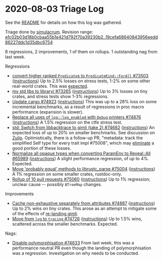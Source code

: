 # 2020-08-03 Triage Log

See the [README](README.md) for details on how this log was gathered.

Triage done by [simulacrum](https://github.com/Mark-Simulacrum).
Revision range: [efc02b03d18b0cbaa55b1e421d792f70a39230b2..19cefa68640843956eedd86227ddc1d35dbc6754](https://perf.rust-lang.org/?start=efc02b03d18b0cbaa55b1e421d792f70a39230b2&end=19cefa68640843956eedd86227ddc1d35dbc6754&absolute=false&stat=instructions%3Au)

8 regressions, 2 improvements, 1 of them on rollups.
1 outstanding nag from last week.

Regressions
* [convert higher ranked `Predicate`s to `PredicateKind::ForAll` #73503](https://github.com/rust-lang/rust/pull/73503)
  ([instructions](https://perf.rust-lang.org/compare.html?start=efc02b03d18b0cbaa55b1e421d792f70a39230b2&end=76e83339bb619aba206e5590b1e4b813a154b199&stat=instructions%3Au))
  Up to 2.5% losses on stress tests, 1-2% on some other real-world crates. This
  was [expected](https://github.com/rust-lang/rust/pull/73503#issuecomment-661053865).
* [mv std libs to library/ #73265](https://github.com/rust-lang/rust/pull/73265#issuecomment-668254522)
  ([instructions](https://perf.rust-lang.org/compare.html?start=9be8ffcb0206fc1558069a7b4766090df7877659&end=ac48e62db85e6db4bbe026490381ab205f4a614d&stat=instructions%3Au))
  Up to 3% losses on tiny crates, and stress tests show 1-3% regressions.
* [Update cargo #74923](https://github.com/rust-lang/rust/pull/74923#issuecomment-668261346)
  ([instructions](https://perf.rust-lang.org/compare.html?start=efc02b03d18b0cbaa55b1e421d792f70a39230b2&end=76e83339bb619aba206e5590b1e4b813a154b199&stat=instructions%3Au))
  This was up to a 28% loss on some incremental benchmarks, as a result of
  regressions in proc macro performance (expansion is slower).
* [Replace all uses of `log::log_enabled` with `Debug` printers #74876](https://github.com/rust-lang/rust/pull/74876#issuecomment-668262178)
  ([instructions](https://perf.rust-lang.org/compare.html?start=6e50a225fd67576e43bab1d4dfa3c97f310786a8&end=1799d31847294d6e3816c17679247a5c206e809a&stat=instructions%3Au))
  A 1.5% regression on the ctfe stress test.
* [std: Switch from libbacktrace to gimli (take 2) #74682](https://github.com/rust-lang/rust/pull/74682#issuecomment-668264270)
  ([instructions](https://perf.rust-lang.org/compare.html?start=cfc572cae2d1fc381cce476b5c787fd7221af98c&end=c058a8b8dc5dea0ed9b33e14da9e317e2749fcd7&stat=instructions%3Au))
  An expected loss of up to 20% on smaller benchmarks. See discussion on
  [Zulip](https://rust-lang.zulipchat.com/#narrow/stream/247081-t-compiler.2Fperformance/topic/gimli.20regressions).
  Optimistically, there is a follow-up PR, "metadata: track the simplified Self type for every trait impl
  #75008", which may [eliminate](https://github.com/rust-lang/rust/pull/75008#issuecomment-667577993) a good portion of these losses.
* [Normalize all opaque types when converting ParamEnv to Reveal::All #65989](https://github.com/rust-lang/rust/pull/65989#issuecomment-668267468)
  ([instructions](https://perf.rust-lang.org/compare.html?start=62f9aa94c0d0312544589bed78679d85646d4e62&end=6e87bacd37539b7e7cd75152dffd225047fa983a&stat=instructions%3Au))
  A slight performance regression, of up to 4%. Expected.
* [Move 'probably equal' methods to librustc_parse #75004](https://github.com/rust-lang/rust/pull/75004#issuecomment-668271907)
  ([instructions](https://perf.rust-lang.org/compare.html?start=8141873e6d50a0a0829fd756b0a16a92b27cfe22&end=46cf80dc1a75ad27f67e79f73fec371a16762494&stat=instructions%3Au))
  A 1% regression on some smaller crates, rustdoc-only.
* [Rollup of 10 pull requests #75060](https://perf.rust-lang.org/compare.html?start=e8876ae2c11f341565059b900eeae1254a9accf1&end=a99ae95c722d4dc8d1eef09aaa4e72d50d496e75&stat=instructions%3Au)
  ([instructions](https://perf.rust-lang.org/compare.html?start=e8876ae2c11f341565059b900eeae1254a9accf1&end=a99ae95c722d4dc8d1eef09aaa4e72d50d496e75&stat=instructions%3Au))
  Up to 1% regression; unclear cause -- possibly `BTreeMap` changes.

Improvements
* [Cache non-exhaustive separately from attributes #74887](https://github.com/rust-lang/rust/pull/74887#issuecomment-668258043)
  ([instructions](https://perf.rust-lang.org/compare.html?start=517385b31b0add8487ff3cc27e216cf3f867ab44&end=10c375700ce170fc57cb617754dc6d0631d3d573&stat=instructions%3Au))
  Up to 2% wins on tiny crates. This arose as an attempt to mitigate some of the
  effects of [re-landing gimli](https://github.com/rust-lang/rust/pull/74682).
* [Move from `log` to `tracing` #74726](https://github.com/rust-lang/rust/pull/74726#issuecomment-668269871)
  ([instructions](https://perf.rust-lang.org/compare.html?start=de10abf50c514ca648eb3bdcbc912d46b7eb32a6&end=05762e3d6f5facafdd47efdf4203021fadf61bb1&stat=instructions%3Au))
  Up to 1.5% wins, scattered across the smaller benchmarks. Expected.

Nags:
 * [Disable polymorphisation #74633](https://github.com/rust-lang/rust/pull/74633#issuecomment-668243225)
   From last week, this was a performance neutral PR even though the landing of
   polymorphisation was a regression. Investigation on why needs to be
   conducted.
